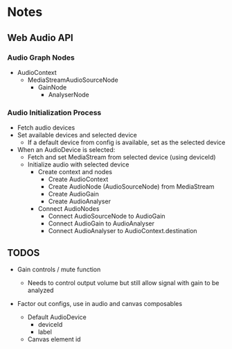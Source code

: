 # Notes


## Web Audio API

### Audio Graph Nodes

- AudioContext
  - MediaStreamAudioSourceNode
    - GainNode
      - AnalyserNode

### Audio Initialization Process

- Fetch audio devices
- Set available devices and selected device
  - If a default device from config is available, set as the selected device
- When an AudioDevice is selected:
  - Fetch and set MediaStream from selected device (using deviceId)
  - Initialize audio with selected device
    - Create context and nodes
      - Create AudioContext
      - Create AudioNode (AudioSourceNode) from MediaStream
      - Create AudioGain
      - Create AudioAnalyser 
    - Connect AudioNodes
      - Connect AudioSourceNode to AudioGain
      - Connect AudioGain to AudioAnalyser
      - Connect AudioAnalyser to AudioContext.destination


## TODOS

- Gain controls / mute function
  - Needs to control output volume but still allow signal with gain to be analyzed

- Factor out configs, use in audio and canvas composables
  - Default AudioDevice
    - deviceId
    - label
  - Canvas element id

